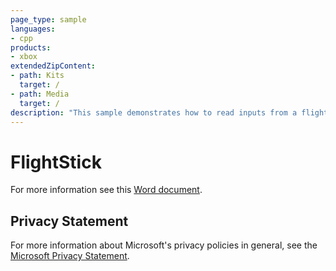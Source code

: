 ```yaml
---
page_type: sample
languages:
- cpp
products:
- xbox
extendedZipContent:
- path: Kits
  target: /
- path: Media
  target: /
description: "This sample demonstrates how to read inputs from a flightstick on the Xbox One."
---
```


# FlightStick

For more information see this [Word document](https://github.com/microsoft/Xbox-ATG-Samples/blob/master/XDKSamples/System/FlightStick/Readme.docx).

## Privacy Statement

For more information about Microsoft's privacy policies in general, see the [Microsoft Privacy Statement](https://privacy.microsoft.com/en-us/privacystatement/).
